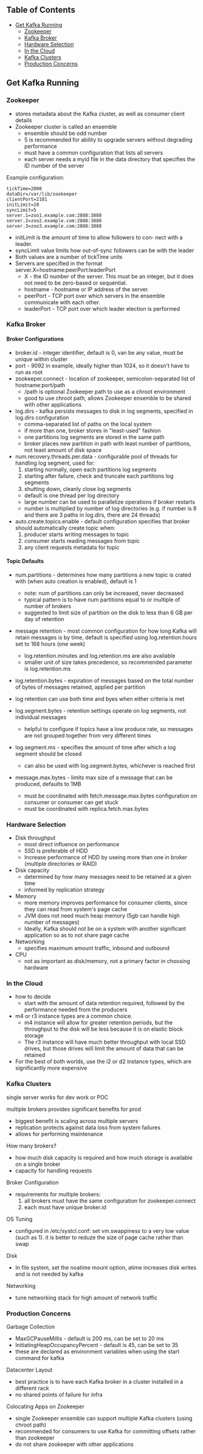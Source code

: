 ## Table of Contents
- [Get Kafka Running](#get-kafka-running)
  - [Zookeeper](#zookeeper)
  - [Kafka Broker](#kafka-broker)
  - [Hardware Selection](#hardware-selection)
  - [In the Cloud](#in-the-cloud)
  - [Kafka Clusters](#kafka-clusters)
  - [Production Concerns](#production-concerns)



## Get Kafka Running

### Zookeeper
- stores metadata about the Kafka cluster, as well as
consumer client details
- Zookeeper cluster is called an ensemble
  - ensemble should be odd number
  - 5 is recommended for ability to upgrade servers without degrading performance
  - must have a common configuration that lists all servers
  - each server needs a myid file in the data directory that specifies the ID number of the server

Example configuration:
```
tickTime=2000
dataDir=/var/lib/zookeeper
clientPort=2181
initLimit=20
syncLimit=5
server.1=zoo1.example.com:2888:3888
server.2=zoo2.example.com:2888:3888
server.3=zoo3.example.com:2888:3888
```
-  initLimit is the amount of time to allow followers to con‐
nect with a leader.
- syncLimit value limits how out-of-sync followers can be with
the leader
- Both values are a number of tickTime units
- Servers are specified in the format server.X=hostname:peerPort:leaderPort
  - X - the ID number of the server. This must be an integer, but it does not need to be
zero-based or sequential.
  - hostname - hostname or IP address of the server.
  - peerPort - TCP port over which servers in the ensemble communicate with each other.
  - leaderPort - TCP port over which leader election is performed


### Kafka Broker
#### Broker Configurations
- broker.id - integer identifier, default is 0, van be any value, must be unique within cluster
- port - 9092 in example, ideally higher than 1024, so it doesn't have to run as root
- zookeeper.connect - location of zookeeper, semicolon-separated list of hostname:port/path
  - /path is optional Zookeeper path to use as a chroot environment
  - good to use chroot path, allows Zookeeper ensemble to  be shared with other applications
- log.dirs - kafka persists messages to disk in log segments, specified in log.dirs configuration
  - comma-separated list of paths on the local system
  - if more than one, broker stores in "least-used" fashion
  - one partitions log segments are stored in the same path
  - broker places new partition in path with least number of partitions, not least amount of disk space
- num.recovery.threads.per.data -  configurable pool of threads for handling log segment, used for:
  1. starting normally, open each partitions log segments
  2. starting after failure, check and truncate each partitions log segments
  3. shutting down, cleanly close log segments
  - default is one thread per log directory
  - large number can be used to parallelize operations if broker restarts
  - number is multiplied by number of log directories (e.g. if number is 8 and there are 3 paths in log.dirs, there are 24 threads)
- auto.create.topics.enable - default configuration specifies that broker should automatically create topic when:
  1. producer starts writing messages to topic
  2. consumer starts reading messages from topic
  3. any client requests metadata for topic
#### Topic Defaults
- num.partitions - determines how many partitions a new topic is crated with (when auto creation is enabled), default is 1
  - note: num of partitions can only be increased, never decreased
  - typical pattern is to have num partitions equal to or multiple of number of brokers
  - suggested to limit size of partition on the disk to less than 6 GB per day of retention

- message retention - most common configuration for how long Kafka will retain messages is by time, default is specified using log.retention.hours set to 168 hours (one week)
  - log.retention.minutes and log.retention.ms are also available
  - smaller unit of size takes precedence, so recommended parameter is log.retention.ms

- log.retention.bytes - expiration of messages based on the total number of bytes of messages retained, applied per partition

- log retention can use both time and byes when either criteria is met

- log.segment.bytes - retention settings operate on log segments, not individual messages
  - helpful to configure if topics have a low produce rate, so messages are not grouped together from very different times

- log.segment.ms - specifies the amount of time after which a log segment should be closed
  - can also be used with log.segment.bytes, whichever is reached first

- message.max.bytes - limits max size of a message that can be produced, defaults to 1MB
  - must be coordinated with fetch.message.max.bytes configuration on consumer or consumer can get stuck
  - must be coordinated with replica.fetch.max.bytes

### Hardware Selection

- Disk throughput
  - most direct influence on performance
  - SSD is preferable of HDD
  - Increase performance of HDD by useing more than one in broker (multiple directories or RAID)
- Disk capacity
  - determined by how many messages need to be retained at a given time
  - informed by replication strategy
- Memory
  - more memory improves performance for consumer clients, since they can read from system's page cache
  - JVM does not need much heap memory (5gb can handle high number of messages)
  - Ideally, Kafka should not be on a system with another significant application so as to not share page cache
- Networking
  - specifies maximum amount traffic, inbound and outbound
- CPU
  - not as important as disk/memory, not a primary factor in choosing hardware

### In the Cloud

- how to decide
  - start with the amount of data retention
required, followed by the performance needed from the producers
- m4 or r3 instance types are a common choice.
  - m4 instance will allow for greater retention periods, but the
throughput to the disk will be less because it is on elastic block storage
  - The r3 instance will have much better throughput with local SSD drives, but those drives will limit the amount of data that can be retained
- For the best of both worlds, use the i2 or d2 instance types, which are significantly more
expensive

### Kafka Clusters

single server works for dev work or POC

multiple brokers provides significant benefits for prod
  - biggest benefit is scaling across multiple servers
  - replication protects against data loss from system failures
  - allows for performing maintenance

How many brokers?
  - how much disk capacity is required and how much storage is available on a single broker
  - capacity for handling requests

Broker Configuration
  - requirements for multiple brokers:
    1. all brokers must have the same configuration for zookeeper.connect
    2. each must have unique broker.id

OS Tuning
  - configured in /etc/systcl.conf: set vm.swappiness to a very low value (such as 1). it is better to reduze the size of page cache rather than swap

Disk
  - In file system, set the noatime mount option, atime increases disk writes and is not needed by kafka

Networking
  - tune networking stack for high amount of network traffic

### Production Concerns

Garbage Collection
  - MaxGCPauseMillis - default is 200 ms, can be set to 20 ms
  - InitiatingHeapOccupancyPercent - default is 45, can be set to 35
  - these are declared as environment variables when using the start command for kafka


Datacenter Layout
  - best practice is to have each Kafka broker in a cluster installed in a different rack
  - no shared points of failure for infra


Colocating Apps on Zookeeper
  - single Zookeeper ensemble can support multiple Kafka clusters (using chroot path)
  - recommended for consumers to use Kafka for committing offsets rather than zookeeper
  - do not share zookeeper with other applications
